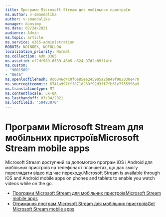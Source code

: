 ```yaml
---
title: Програми Microsoft Stream для мобільних пристроїв
ms.author: v-smandalika
author: v-smandalika
manager: dansimp
ms.date: 02/24/2021
audience: Admin
ms.topic: article
ms.service: o365-administration
ROBOTS: NOINDEX, NOFOLLOW
localization_priority: Normal
ms.collection: Adm_O365
ms.assetid: ef2df989-8539-48b5-a324-97d2e09f14fe
ms.custom:
- "9001509"
- "8646"
ms.openlocfilehash: 0c6846d4c0f6e85ee245985a2b849f982030e470
ms.sourcegitcommit: 6741a997fff871d263f92d3ff7fb61e7755956a9
ms.translationtype: MT
ms.contentlocale: uk-UA
ms.lasthandoff: 03/04/2021
ms.locfileid: "50483070"
---
```

# <a name="microsoft-stream-mobile-apps"></a><span data-ttu-id="1e651-102">Програми Microsoft Stream для мобільних пристроїв</span><span class="sxs-lookup"><span data-stu-id="1e651-102">Microsoft Stream mobile apps</span></span>

<span data-ttu-id="1e651-103">Microsoft Stream доступний за допомогою програм iOS і Android для мобільних пристроїв на телефонах і планшетах, що дає змогу переглядати відео під час переходу.</span><span class="sxs-lookup"><span data-stu-id="1e651-103">Microsoft Stream is available through iOS and Android mobile apps on phones and tablets to enable you watch videos while on the go.</span></span>

- [<span data-ttu-id="1e651-104">Програми Microsoft Stream для мобільних пристроїв</span><span class="sxs-lookup"><span data-stu-id="1e651-104">Microsoft Stream mobile apps</span></span>](https://docs.microsoft.com/stream/mobile-apps-overview)
- [<span data-ttu-id="1e651-105">Отримання програм Microsoft Stream для мобільних пристроїв</span><span class="sxs-lookup"><span data-stu-id="1e651-105">Get Microsoft Stream mobile apps</span></span>](https://docs.microsoft.com/stream/mobile-get-apps)
